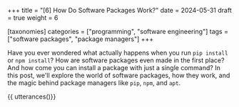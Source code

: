 +++
title = "[6] How Do Software Packages Work?"
date = 2024-05-31
draft = true
weight = 6

[taxonomies]
categories = ["programming", "software engineering"]
tags = ["software packages", "package managers"]
+++

Have you ever wondered what actually happens when you run `pip install` or `npm install`? How are software packages even made in the first place? And how come you can install a package with just a single command? In this post, we'll explore the world of software packages, how they work, and the magic behind package managers like `pip`, `npm`, and `apt`.

<!-- more -->

{{ utterances()}}
